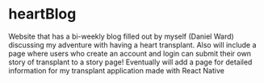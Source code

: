 # heartBlog
Website that has a bi-weekly blog filled out by myself (Daniel Ward) discussing my adventure with having a heart transplant. Also will include a page where users who create an account and login can submit their own story of transplant to a story page! Eventually will add a page for detailed information for my transplant application made with React Native
